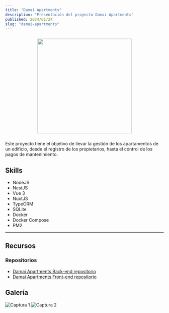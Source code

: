 ```yaml
---
title: "Damai Apartments"
description: "Presentación del proyecto Damai Apartments"
published: 2024/01/24
slug: "damai-apartments"
---
```

<!-- ![Captura 1](/projects/logo_damai.jpg) -->
<div style="display: flex; flex-wrap: wrap; justify-content: center;">
<img src="/projects/logo_damai.jpg" style="width: 300px; height: 300px; margin: 10px;">
</div>


Este proyecto tiene el objetivo de llevar la gestión de los apartamentos de un edificio, desde el registro de los propietarios, hasta el control de los pagos de mantenimiento. 

## Skills
- NodeJS
- NestJS
- Vue 3
- NuxtJS
- TypeORM
- SQLite
- Docker
- Docker Compose
- PM2


---

## Recursos

### Repositorios
- [Damai Apartments Back-end repositorio](https://github.com/IvanM9/damai_apartaments_server)
- [Damai Apartments Front-end repositorio](https://github.com/IvanM9/damai-client)

## Galería
<!-- <div style="display: flex; flex-wrap: wrap; justify-content: center;">
    <img src="/projects/Captura web_damai.jpeg" style="width: 400px; height: 200px; margin: 10px;">
    <img src="/projects/Captura web_damai2.jpeg" style="width: 400px; height: 200px; margin: 10px;">
    <img src="imagen3.jpg" style="width: 200px; height: 200px; margin: 10px;">
    <img src="imagen4.jpg" style="width: 200px; height: 200px; margin: 10px;">
</div> -->

![Captura 1](/projects/Captura_web_damai.jpeg)
![Captura 2](/projects/Captura_web_damai2.jpeg)




